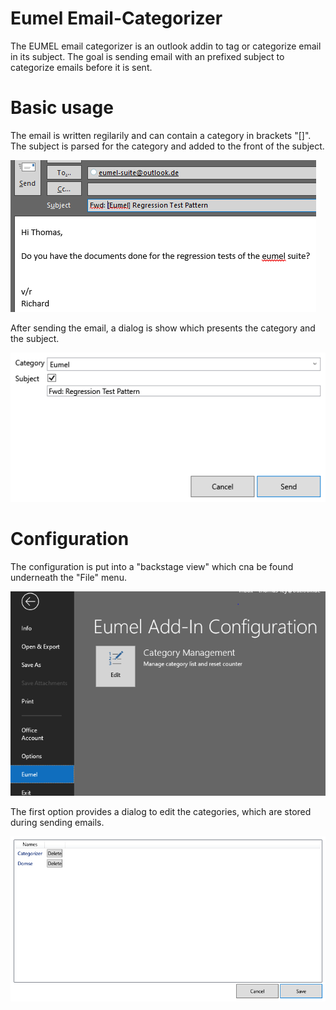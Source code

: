 # Eumel Email-Categorizer

The EUMEL email categorizer is an outlook addin to tag or categorize email in its subject. The goal is sending email with an prefixed subject to
categorize emails before it is sent.

# Basic usage

The email is written regilarily and can contain a category in brackets "[]". The subject is parsed for the category and added to the front of the subject.

![Subject Email](/Assets/eumel_mailsource.png?raw=true)

After sending the email, a dialog is show which presents the category and the subject.

![Subject Editor](/Assets/eumel_subjecteditor.png?raw=true)

# Configuration

The configuration is put into a "backstage view" which cna be found underneath the "File" menu.

![Configuration Entry](/Assets/eumel_configurationoverview.png?raw=true)

The first option provides a dialog to edit the categories, which are stored during sending emails.

![Subject Editor](/Assets/eumel_categoryeditor.png?raw=true)

